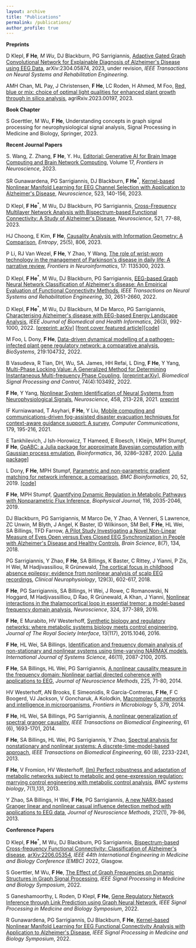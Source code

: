 ```yaml
---
layout: archive
title: "Publications"
permalink: /publications/
author_profile: true
---
```


**Preprints**

D Klepl, **F He**<sup>*</sup>, M Wu<sup>*</sup>, DJ Blackburn, PG Sarrigiannis, [Adaptive Gated Graph Convolutional Network for Explainable Diagnosis of Alzheimer's Disease using EEG Data](https://arxiv.org/abs/2304.05874), arXiv:2304.05874, 2023, under revision, _IEEE Transactions on Neural Systems and Rehabilitation Engineering_.

AMH Chan, ML Pay, J Christensen, **F He**, LC Roden, H Ahmed, M Foo, [Red, blue or mix: choice of optimal light qualities for enhanced plant growth through in silico analysis](https://www.cabidigitallibrary.org/doi/10.31220/agriRxiv.2023.00197), agriRxiv.2023.00197, 2023.

**Book Chapter**

S Goerttler, M Wu, **F He**, Understanding concepts in graph signal processing for neurophysiological signal analysis, Signal Processing in Medicine and Biology, Springer, 2023.

**Recent Journal Papers**

S. Wang, Z. Zhang, **F He**, Y. Hu, [Editorial: Generative AI for Brain Image Computing and Brain Network Computing](https://www.frontiersin.org/articles/10.3389/fnins.2023.1279470/full), Volume 17, _Frontiers in Neuroscience_, 2023.

SR Gunawardena, PG Sarrigiannis, DJ Blackburn, **F He**<sup>*</sup>, [Kernel-based Nonlinear Manifold Learning for EEG Channel Selection with Application to Alzheimer's Disease](https://www.sciencedirect.com/science/article/pii/S0306452223002531), _Neuroscience_, 523, 140-156, 2023.

D Klepl, **F He**<sup>*</sup>, M Wu, DJ Blackburn, PG Sarrigiannis, [Cross-Frequency Multilayer Network Analysis with Bispectrum-based Functional Connectivity: A Study of Alzheimer's Disease](https://www.sciencedirect.com/science/article/pii/S0306452223001677), _Neuroscience_, 521, 77-88, 2023.

HJ Choong, E Kim, **F He**, [Causality Analysis with Information Geometry: A Comparison](https://www.mdpi.com/1099-4300/25/5/806), _Entropy_, 25(5), 806, 2023.

P Li, RJ Van Wezel, **F He**, Y Zhao, Y Wang, [The role of wrist-worn technology in the management of Parkinson's disease in daily life: A narrative review](https://www.frontiersin.org/articles/10.3389/fninf.2023.1135300), _Frontiers in Neuroinformatics_, 17: 1135300, 2023.

D Klepl, **F He**<sup>*</sup>, M Wu, DJ Blackburn, PG Sarrigiannis, [EEG-based Graph Neural Network Classification of Alzheimer's disease: An Empirical Evaluation of Functional Connectivity Methods](https://ieeexplore.ieee.org/document/9878348), _IEEE Transactions on Neural Systems and Rehabilitation Engineering_, 30, 2651-2660, 2022.

D Klepl, **F He**<sup>*</sup>, M Wu, DJ Blackburn, M De Marco, PG Sarrigiannis, [Characterising Alzheimer's disease with EEG-based Energy Landscape Analysis](https://ieeexplore.ieee.org/document/9516993), _IEEE Journal of Biomedical and Health Informatics_, 26(3), 992-1000, 2022. [[preprint: arXiv]](https://arxiv.org/abs/2102.09882) [[front cover featured article]](https://ieeexplore.ieee.org/stamp/stamp.jsp?tp=&arnumber=9729648)[[code]](https://github.com/dominikklepl/AD-energy-landscape)

M Foo, L Dony, **F He**, [Data-driven dynamical modelling of a pathogen-infected plant gene regulatory network: a comparative analysis](https://www.sciencedirect.com/science/article/abs/pii/S0303264722001162), _BioSystems_, 219:104732, 2022. 

B Vasudeva, R Tian, DH, Wu, SA. James, HH Refai, L Ding, **F He**, Y Yang, [Multi-Phase Locking Value: A Generalized Method for Determining Instantaneous Multi-frequency Phase Coupling](https://www.sciencedirect.com/science/article/pii/S1746809422000143?dgcid=author), [[preprint:arXiv]](https://arxiv.org/abs/2102.10471), *Biomedical Signal Processing and Control*, 74(4):103492, 2022.

**F He**, Y Yang, [Nonlinear System Identification of Neural Systems from Neurophysiological Signals](https://www.sciencedirect.com/science/article/pii/S0306452220307703),  *Neuroscience*, 458, 213-228, 2021. [preprint](https://www.researchgate.net/publication/343563477_Nonlinear_System_Identification_of_Neural_Systems_from_Neurophysiological_Signals)

IF Kurniawanad, T Asyhari, **F He**, Y Liu, [Mobile computing and communications-driven fog-assisted disaster evacuation techniques for context-aware guidance support: A survey](https://www.sciencedirect.com/science/article/pii/S0140366421002802), *Computer Communications*, 179, 195-216, 2021.

E Tankhilevich, J Ish-Horowicz, T Hameed, E Roesch, I Kleijn, MPH Stumpf, **F He**, [GpABC: a Julia package for approximate Bayesian computation with Gaussian process emulation](https://academic.oup.com/bioinformatics/article/36/10/3286/5727756), *Bioinformatics*, 36, 3286–3287, 2020. [[Julia package]](https://github.com/tanhevg/GpABC.jl)

L Dony, **F He**, MPH Stumpf, [Parametric and non-parametric gradient matching for network inference: a comparison](https://bmcbioinformatics.biomedcentral.com/articles/10.1186/s12859-018-2590-7), *BMC Bioinformatics*, 20, 52, 2019. [[code]](https://github.com/feihelab/GradientMatching_BMCBioinformatics)

**F He**, MPH Stumpf, [Quantifying Dynamic Regulation in Metabolic Pathways with Nonparametric Flux Inference](https://www.sciencedirect.com/science/article/pii/S0006349519303273), *Biophysical Journal*, 116, 2035-2046, 2019.

DJ Blackburn, PG Sarrigiannis, M Marco De, Y Zhao, A Venneri, S Lawrence, ZC Unwin, M Blyth, J Angel, K Baster, ID Wilkinson, SM Bell, **F He**, HL Wei, SA Billings, TFD Farrow, [A Pilot Study Investigating a Novel Non-Linear Measure of Eyes Open versus Eyes Closed EEG Synchronization in People with Alzheimer's Disease and Healthy Controls](https://www.mdpi.com/2076-3425/8/7/134), *Brain Science*, 8(7), 134, 2018.

PG Sarrigiannis, Y Zhao, **F He**, SA Billings, K Baster, C Rittey, J Yianni, P Zis, H Wei, M Hadjivassiliou, R Grünewald, [The cortical focus in childhood absence epilepsy; evidence from nonlinear analysis of scalp EEG recordings](https://www.sciencedirect.com/science/article/pii/S1388245717311975), *Clinical Neurophysiology*, 129(3), 602-617, 2018.

**F He**, PG Sarrigiannis, SA Billings, H Wei, J Rowe, C Romanowski, N Hoggard, M Hadjivassilliou, D Rao, R Grünewald, A Khan, J Yianni, [Nonlinear interactions in the thalamocortical loop in essential tremor: a model-based frequency domain analysis](https://www.sciencedirect.com/science/article/pii/S0306452216002517), *Neuroscience*, 324, 377-389, 2016.

**F He**, E Murabito, HV Westerhoff, [Synthetic biology and regulatory networks: where metabolic systems biology meets control engineering](https://royalsocietypublishing.org/doi/full/10.1098/rsif.2015.1046), *Journal of The Royal Society Interface*, 13(117), 2015.1046, 2016.

**F He**, HL Wei, SA Billings, [Identification and frequency domain analysis of non-stationary and nonlinear systems using time-varying NARMAX models](https://pure.coventry.ac.uk/ws/portalfiles/portal/25886106/Post_print.pdf), *International Journal of Systems Science*, 46(11), 2087-2100, 2015.

**F He**, SA Billings, HL Wei, PG Sarrigiannis, [A nonlinear causality measure in the frequency domain: Nonlinear partial directed coherence with applications to EEG](https://www.sciencedirect.com/science/article/pii/S0165027014000247), *Journal of Neuroscience Methods*, 225, 71-80, 2014.

HV Westerhoff, AN Brooks, E Simeonidis, R García-Contreras, **F He**, F C Boogerd, VJ Jackson, V Goncharuk, A Kolodkin, [Macromolecular networks and intelligence in microorganisms](https://www.frontiersin.org/articles/10.3389/fmicb.2014.00379/full), *Frontiers in Microbiology* 5, 379, 2014.

**F He**, HL Wei, SA Billings, PG Sarrigiannis, [A nonlinear generalization of spectral granger causality](https://ieeexplore.ieee.org/abstract/document/6725625), *IEEE Transactions on Biomedical Engineering*, 61 (6), 1693-1701, 2014.

**F He**, SA Billings, HL Wei, PG Sarrigiannis, Y Zhao, [Spectral analysis for nonstationary and nonlinear systems: A discrete-time-model-based approach](https://ieeexplore.ieee.org/abstract/document/6478782), *IEEE Transactions on Biomedical Engineering*, 60 (8), 2233-2241, 2013.

**F He**, V Fromion, HV Westerhoff, [(Im) Perfect robustness and adaptation of metabolic networks subject to metabolic and gene-expression regulation: marrying control engineering with metabolic control analysis](https://link.springer.com/article/10.1186/1752-0509-7-131), *BMC systems biology*, 7(1),131, 2013.

Y Zhao, SA Billings, H Wei, **F He**, PG Sarrigiannis, [A new NARX-based Granger linear and nonlinear casual influence detection method with applications to EEG data](https://www.sciencedirect.com/science/article/pii/S0165027012003913), *Journal of Neuroscience Methods*, 212(1), 79-86, 2013.

**Conference Papers**

D Klepl, **F He**<sup>*</sup>, M Wu, DJ Blackburn, PG Sarrigiannis, [Bispectrum-based Cross-frequency Functional Connectivity: Classification of Alzheimer's disease](https://ieeexplore.ieee.org/document/9871366), [arXiv:2206.05354](https://arxiv.org/abs/2206.05354), _IEEE 44th International Engineering in Medicine and Biology Conference (EMBC)_ 2022, Glasgow.

S Goerttler, M Wu, **F He**, [The Effect of Graph Frequencies on Dynamic Structures in Graph Signal Processing](https://ieeexplore.ieee.org/abstract/document/10014954), _IEEE Signal Processing in Medicine and Biology Symposium_, 2022.

S Ganeshamoorthy, L Roden, D Klepl, **F He**, [Gene Regulatory Network Inference through Link Prediction using Graph Neural Network](https://ieeexplore.ieee.org/abstract/document/10014835), _IEEE Signal Processing in Medicine and Biology Symposium_, 2022.

R Gunawardena, PG Sarrigiannis, DJ Blackburn, **F He**, [Kernel-based Nonlinear Manifold Learning for EEG Functional Connectivity Analysis with Application to Alzheimer's Disease](https://ieeexplore.ieee.org/abstract/document/10014969), _IEEE Signal Processing in Medicine and Biology Symposium_, 2022.

